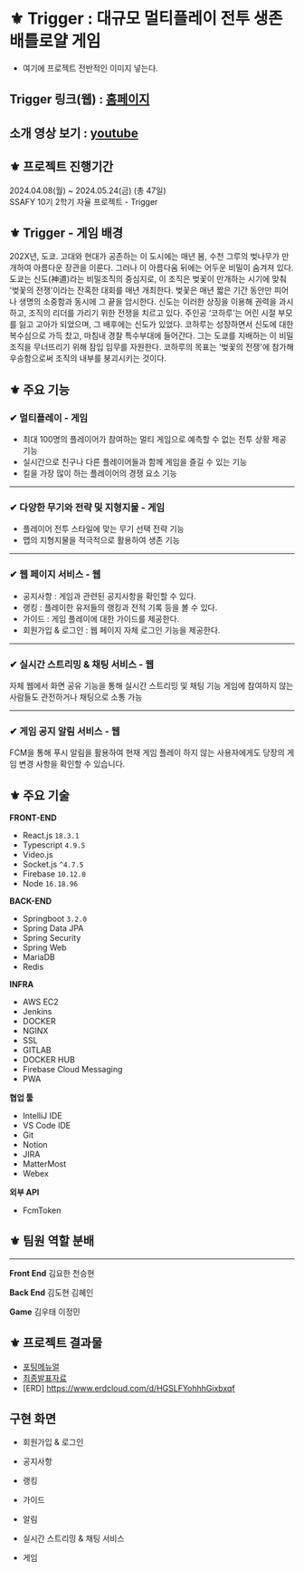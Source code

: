 # ⚜ Trigger : 대규모 멀티플레이 전투 생존 배틀로얄 게임

- 여기에 프로젝트 전반적인 이미지 넣는다.

## Trigger 링크(웹) : [홈페이지](https://trigger109.com)
## 소개 영상 보기 : [youtube](https://youtu.be/ICWGBu9Iyl4)

## ⚜ 프로젝트 진행기간
2024.04.08(월) ~ 2024.05.24(금) (총 47일) <br>
SSAFY 10기 2학기 자율 프로젝트 - Trigger
</br>

## ⚜ Trigger - 게임 배경

202X년, 도쿄. 고대와 현대가 공존하는 이 도시에는 매년 봄, 수천 그루의 벚나무가 만개하여 아름다운 장관을 이룬다. 그러나 이 아름다움 뒤에는 어두운 비밀이 숨겨져 있다. 도쿄는 신도(神道)라는 비밀조직의 중심지로, 이 조직은 벚꽃이 만개하는 시기에 맞춰 '벚꽃의 전쟁'이라는 잔혹한 대회를 매년 개최한다.
벚꽃은 매년 짧은 기간 동안만 피어나 생명의 소중함과 동시에 그 끝을 암시한다. 신도는 이러한 상징을 이용해 권력을 과시하고, 조직의 리더를 가리기 위한 전쟁을 치르고 있다.
주인공 ‘코하루’는 어린 시절 부모를 잃고 고아가 되었으며, 그 배후에는 신도가 있었다. 코하루는 성장하면서 신도에 대한 복수심으로 가득 찼고, 마침내 경찰 특수부대에 들어간다. 그는 도쿄를 지배하는 이 비밀조직을 무너뜨리기 위해 잠입 임무를 자원한다. 코하루의 목표는 '벚꽃의 전쟁'에 참가해 우승함으로써 조직의 내부를 붕괴시키는 것이다.

## ⚜ 주요 기능

### ✔ 멀티플레이 - 게임
- 최대 100명의 플레이어가 참여하는 멀티 게임으로 예측할 수 없는 전투 상황 제공 기능
- 실시간으로 친구나 다른 플레이어들과 함께 게임을 즐길 수 있는 기능
- 킬을 가장 많이 하는 플레이어의 경쟁 요소 기능

---
### ✔ 다양한 무기와 전략 및 지형지물 - 게임
- 플레이어 전투 스타일에 맞는 무기 선택 전략 기능
- 맵의 지형지물을 적극적으로 활용하여 생존 기능

---
### ✔ 웹 페이지 서비스 - 웹
- 공지사항 : 게임과 관련된 공지사항을 확인할 수 있다.
- 랭킹 : 플레이한 유저들의 랭킹과 전적 기록 등을 볼 수 있다.
- 가이드 : 게임 플레이에 대한 가이드를 제공한다.
- 회원가입 & 로그인 : 웹 페이지 자체 로그인 기능을 제공한다.

---
### ✔ 실시간 스트리밍 & 채팅 서비스 - 웹
 자체 웹에서 화면 공유 기능을 통해 실시간 스트리밍 및 채팅 기능 게임에 참여하지 않는 사람들도 관전하거나 채팅으로 소통 가능

---
### ✔ 게임 공지 알림 서비스 - 웹
 FCM을 통해 푸시 알림을 활용하여 현재 게임 플레이 하지 않는 사용자에게도 당장의 게임 변경 사항을 확인할 수 있습니다.



## ⚜ 주요 기술

**FRONT-END**
- React.js `18.3.1`
- Typescript `4.9.5`
- Video.js 
- Socket.js `^4.7.5`
- Firebase `10.12.0`
- Node `16.18.96`

**BACK-END**
- Springboot `3.2.0`
- Spring Data JPA
- Spring Security
- Spring Web
- MariaDB
- Redis

**INFRA**
- AWS EC2
- Jenkins
- DOCKER
- NGINX
- SSL
- GITLAB
- DOCKER HUB
- Firebase Cloud Messaging
- PWA


**협업 툴**
- IntelliJ IDE
- VS Code IDE
- Git
- Notion
- JIRA
- MatterMost
- Webex

**외부 API**
- FcmToken

## ⚜ 팀원 역할 분배
---
**Front End** 
김요한 천승현

**Back End**
김도현 김혜인

**Game**
김우태 이정민

## ⚜ 프로젝트 결과물
- [포팅메뉴얼](/exec/CI_CD_포팅메뉴얼.pdf)
- [최종발표자료](/exec/FLOWERING_최종_발표.pptx)
- [ERD] https://www.erdcloud.com/d/HGSLFYohhhGixbxqf

## 구현 화면
* 회원가입 & 로그인
  
* 공지사항

* 랭킹

* 가이드

* 알림

* 실시간 스트리밍 & 채팅 서비스

* 게임
